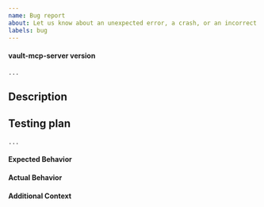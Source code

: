 ```yaml
---
name: Bug report
about: Let us know about an unexpected error, a crash, or an incorrect behavior.
labels: bug
---
```


<!--
Hi there,

Thank you for opening an issue! Please note that we try to keep the this issue tracker reserved for
bug reports and feature requests related to the vault-mcp-server. If you know
your issue relates to the HCP Vault, Vault Enterprise platform or Vault itself, please contact
HashiCorp support. For general usage questions, please post to our community forum:
https://discuss.hashicorp.com.
-->

#### vault-mcp-server version
<!---
What version of vault-mcp-server are you using?
-->
```plaintext
...
```

## Description
<!-- Describe what's happening. -->

## Testing plan
<!--
1.  _Describe how to replicate_
1.  _the conditions under which your code performs its purpose,_
1.  _including example code to run where necessary._
-->
```plaintext
...
```

#### Expected Behavior
<!--
What should have happened?
-->

#### Actual Behavior
<!--
What actually happened?
-->

#### Additional Context
<!--
Is there anything atypical about your situation that we should know? For
example: is Vault running in a wrapper script or in a CI system? Are you
passing any unusual command line options or environment variables to opt-in to
non-default behavior?
-->

